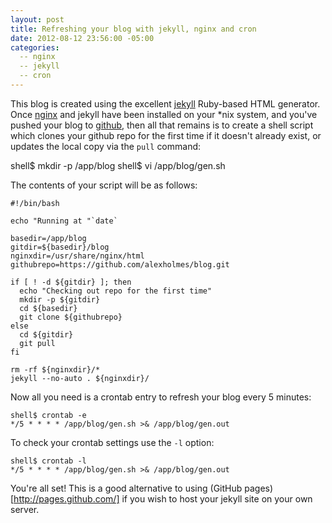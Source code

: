 ```yaml
---
layout: post
title: Refreshing your blog with jekyll, nginx and cron
date: 2012-08-12 23:56:00 -05:00
categories:
  -- nginx
  -- jekyll
  -- cron
---
```


This blog is created using the excellent [jekyll](https://github.com/mojombo/jekyll) Ruby-based
HTML generator. Once [nginx](http://nginx.org/) and jekyll have been installed on your *nix system,
and you've pushed your blog to [github](https://github.com/), then all that remains is to create a
shell script which clones your github repo for the first time if it doesn't already exist, or updates
the local copy via the `pull` command:

   shell$ mkdir -p /app/blog
   shell$ vi /app/blog/gen.sh

The contents of your script will be as follows:

    #!/bin/bash

    echo "Running at "`date`

    basedir=/app/blog
    gitdir=${basedir}/blog
    nginxdir=/usr/share/nginx/html
    githubrepo=https://github.com/alexholmes/blog.git

    if [ ! -d ${gitdir} ]; then
      echo "Checking out repo for the first time"
      mkdir -p ${gitdir}
      cd ${basedir}
      git clone ${githubrepo}
    else
      cd ${gitdir}
      git pull
    fi

    rm -rf ${nginxdir}/*
    jekyll --no-auto . ${nginxdir}/

Now all you need is a crontab entry to refresh your blog every 5 minutes:

    shell$ crontab -e
    */5 * * * * /app/blog/gen.sh >& /app/blog/gen.out

To check your crontab settings use the `-l` option:

    shell$ crontab -l
    */5 * * * * /app/blog/gen.sh >& /app/blog/gen.out

You're all set! This is a good alternative to using (GitHub pages)[http://pages.github.com/] if you
wish to host your jekyll site on your own server.